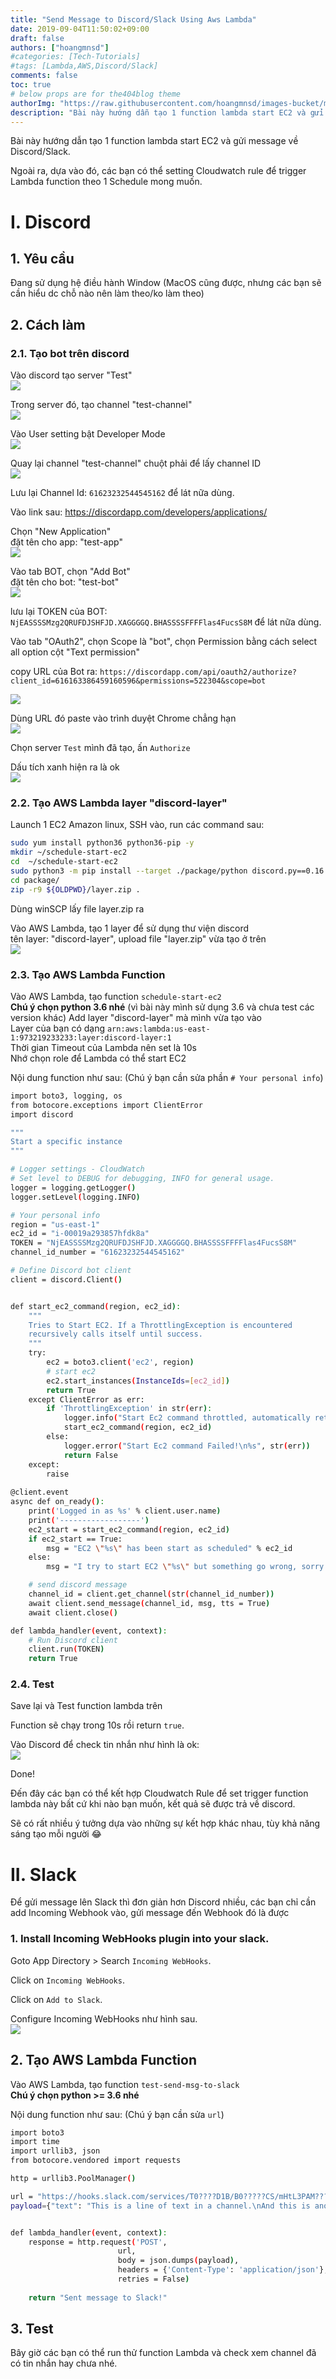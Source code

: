 ```yaml
---
title: "Send Message to Discord/Slack Using Aws Lambda"
date: 2019-09-04T11:50:02+09:00
draft: false
authors: ["hoangmnsd"]
#categories: [Tech-Tutorials]
#tags: [Lambda,AWS,Discord/Slack]
comments: false
toc: true
# below props are for the404blog theme
authorImg: "https://raw.githubusercontent.com/hoangmnsd/images-bucket/master/static/images/hoangmsnd-avatar001.jpg"
description: "Bài này hướng dẫn tạo 1 function lambda start EC2 và gửi message về Discord/Slack."
---
```


Bài này hướng dẫn tạo 1 function lambda start EC2 và gửi message về Discord/Slack.  

Ngoài ra, dựa vào đó, các bạn có thể setting Cloudwatch rule để trigger Lambda function theo 1 Schedule mong muốn.  

# I. Discord

## 1. Yêu cầu
Đang sử dụng hệ điều hành Window (MacOS cũng được, nhưng các bạn sẽ cần hiểu dc chỗ nào nên làm theo/ko làm theo)

## 2. Cách làm

### 2.1. Tạo bot trên discord
Vào discord tạo server "Test"  
![](https://raw.githubusercontent.com/hoangmnsd/images-bucket/master/static/images/discord-create-server.jpg)

Trong server đó, tạo channel "test-channel"  
![](https://raw.githubusercontent.com/hoangmnsd/images-bucket/master/static/images/discord-create-channel.jpg)

Vào User setting bật Developer Mode  
![](https://raw.githubusercontent.com/hoangmnsd/images-bucket/master/static/images/discord-dev-mode.jpg)

Quay lại channel "test-channel" chuột phải để lấy channel ID  
![](https://raw.githubusercontent.com/hoangmnsd/images-bucket/master/static/images/discord-copy-channel-id.jpg)

Lưu lại Channel Id: `61623232544545162` để lát nữa dùng.

Vào link sau: https://discordapp.com/developers/applications/

Chọn "New Application"  
đặt tên cho app: "test-app"  
![](https://raw.githubusercontent.com/hoangmnsd/images-bucket/master/static/images/discord-create-app.jpg)

Vào tab BOT, chọn "Add Bot"    
đặt tên cho bot: "test-bot"  
![](https://raw.githubusercontent.com/hoangmnsd/images-bucket/master/static/images/discord-add-bot.jpg)

lưu lại TOKEN của BOT: `NjEASSSSMzg2QRUFDJSHFJD.XAGGGGQ.BHASSSSFFFFlas4FucsS8M` để lát nữa dùng.

Vào tab "OAuth2", chọn Scope là "bot", chọn Permission bằng cách select all option cột "Text permission"  

copy URL của Bot ra: `https://discordapp.com/api/oauth2/authorize?client_id=616163386459160596&permissions=522304&scope=bot`

![](https://raw.githubusercontent.com/hoangmnsd/images-bucket/master/static/images/discord-bot-oauth2.jpg)

Dùng URL đó paste vào trình duyệt Chrome chẳng hạn  
![](https://raw.githubusercontent.com/hoangmnsd/images-bucket/master/static/images/discord-bot-auth.jpg)

Chọn server `Test` mình đã tạo, ấn `Authorize`  

Dấu tích xanh hiện ra là ok  
![](https://raw.githubusercontent.com/hoangmnsd/images-bucket/master/static/images/discord-bot-auth-success.jpg)

### 2.2. Tạo AWS Lambda layer "discord-layer"
Launch 1 EC2 Amazon linux, SSH vào, run các command sau:
```sh
sudo yum install python36 python36-pip -y
mkdir ~/schedule-start-ec2
cd  ~/schedule-start-ec2
sudo python3 -m pip install --target ./package/python discord.py==0.16.12
cd package/
zip -r9 ${OLDPWD}/layer.zip .
```
Dùng winSCP lấy file layer.zip ra   

Vào AWS Lambda, tạo 1 layer để sử dụng thư viện discord  
tên layer: "discord-layer", upload file "layer.zip" vừa tạo ở trên  
![](https://raw.githubusercontent.com/hoangmnsd/images-bucket/master/static/images/discord-create-lambda-layer.jpg)

### 2.3. Tạo AWS Lambda Function
Vào AWS Lambda, tạo function `schedule-start-ec2`  
**Chú ý chọn python 3.6 nhé** (vì bài này mình sử dụng 3.6 và chưa test các version khác) 
Add layer "discord-layer" mà mình vừa tạo vào  
Layer của bạn có dạng `arn:aws:lambda:us-east-1:973219233233:layer:discord-layer:1`  
Thời gian Timeout của Lambda nên set là 10s  
Nhớ chọn role để Lambda có thể start EC2  

Nội dung function như sau: (Chú ý bạn cần sửa phần `# Your personal info`)

```sh
import boto3, logging, os
from botocore.exceptions import ClientError
import discord

"""
Start a specific instance
"""

# Logger settings - CloudWatch
# Set level to DEBUG for debugging, INFO for general usage.
logger = logging.getLogger()
logger.setLevel(logging.INFO)

# Your personal info
region = "us-east-1"
ec2_id = "i-00019a293857hfdk8a"
TOKEN = "NjEASSSSMzg2QRUFDJSHFJD.XAGGGGQ.BHASSSSFFFFlas4FucsS8M"
channel_id_number = "61623232544545162"

# Define Discord bot client
client = discord.Client()


def start_ec2_command(region, ec2_id):
    """
    Tries to Start EC2. If a ThrottlingException is encountered
    recursively calls itself until success.
    """
    try:
        ec2 = boto3.client('ec2', region)
        # start ec2
        ec2.start_instances(InstanceIds=[ec2_id])
        return True
    except ClientError as err:
        if 'ThrottlingException' in str(err):
            logger.info("Start Ec2 command throttled, automatically retrying...")
            start_ec2_command(region, ec2_id)
        else:
            logger.error("Start Ec2 command Failed!\n%s", str(err))
            return False
    except:
        raise
    
@client.event
async def on_ready():
    print('Logged in as %s' % client.user.name)
    print('------------------')
    ec2_start = start_ec2_command(region, ec2_id)
    if ec2_start == True:
        msg = "EC2 \"%s\" has been start as scheduled" % ec2_id
    else:
        msg = "I try to start EC2 \"%s\" but something go wrong, sorry :( " % ec2_id

    # send discord message
    channel_id = client.get_channel(str(channel_id_number))
    await client.send_message(channel_id, msg, tts = True)
    await client.close()

def lambda_handler(event, context):
    # Run Discord client  
    client.run(TOKEN)
    return True
```
### 2.4. Test
Save lại và Test function lambda trên

Function sẽ chạy trong 10s rồi return `true`.   

Vào Discord để check tin nhắn như hình là ok:  
![](https://raw.githubusercontent.com/hoangmnsd/images-bucket/master/static/images/discord-chat-result.jpg)

Done!  

Đến đây các bạn có thể kết hợp Cloudwatch Rule để set trigger function lambda này bất cứ khi nào bạn muốn,
kết quả sẽ được trả về discord.  

Sẽ có rất nhiều ý tưởng dựa vào những sự kết hợp khác nhau, tùy khả năng sáng tạo mỗi người 😂


# II. Slack

Để gửi message lên Slack thì đơn giản hơn Discord nhiều, các bạn chỉ cần add Incoming Webhook vào, gửi message đến Webhook đó là được

### 1. Install Incoming WebHooks plugin into your slack.
Goto App Directory > Search `Incoming WebHooks`.

Click on `Incoming WebHooks`.

Click on `Add to Slack`.

Configure Incoming WebHooks như hình sau.  
![](https://raw.githubusercontent.com/hoangmnsd/images-bucket/master/static/images/config-slack-webhook.jpg)


## 2. Tạo AWS Lambda Function
Vào AWS Lambda, tạo function `test-send-msg-to-slack`  
**Chú ý chọn python >= 3.6 nhé**  

Nội dung function như sau: (Chú ý bạn cần sửa `url`)

```sh
import boto3
import time
import urllib3, json
from botocore.vendored import requests

http = urllib3.PoolManager()

url = "https://hooks.slack.com/services/T0????D1B/B0?????CS/mHtL3PAM????????LTi"
payload={"text": "This is a line of text in a channel.\nAnd this is another line of text."}


def lambda_handler(event, context):
    response = http.request('POST',
                        url,
                        body = json.dumps(payload),
                        headers = {'Content-Type': 'application/json'},
                        retries = False)
    
    return "Sent message to Slack!"
```

## 3. Test
Bây giờ các bạn có thể run thử function Lambda và check xem channel đã có tin nhắn hay chưa nhé.